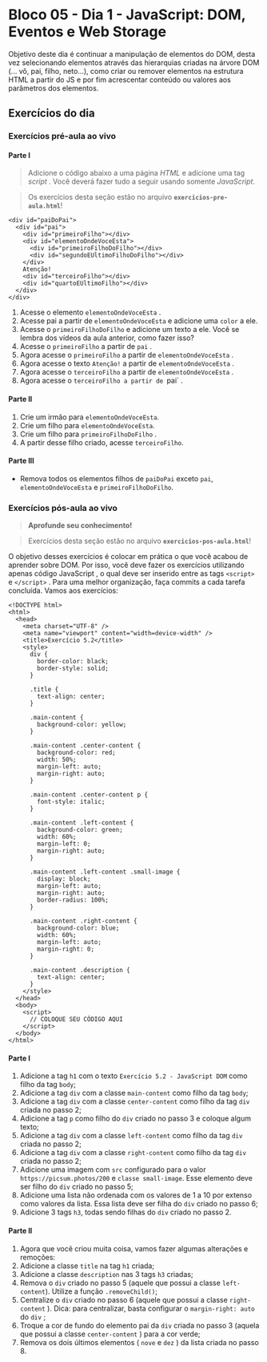 # Bloco 05 - Dia 1 - JavaScript: DOM, Eventos e Web Storage
Objetivo deste dia é continuar a manipulação de elementos do DOM, desta vez selecionando elementos através das hierarquias criadas na árvore DOM (... vô, pai, filho, neto...), como criar ou remover elementos na estrutura HTML a partir do JS e por fim acrescentar conteúdo ou valores aos parâmetros dos elementos.

## Exercícios do dia

### Exercícios pré-aula ao vivo

#### Parte I

> Adicione o código abaixo a uma página *HTML* e adicione uma tag *script* . Você deverá fazer tudo a seguir usando somente *JavaScript*.

> Os exercícios desta seção estão no arquivo **`exercicios-pre-aula.html`**!

```
<div id="paiDoPai">
  <div id="pai">
    <div id="primeiroFilho"></div>
    <div id="elementoOndeVoceEsta">
      <div id="primeiroFilhoDoFilho"></div>
      <div id="segundoEUltimoFilhoDoFilho"></div>
    </div>
    Atenção!
    <div id="terceiroFilho"></div>
    <div id="quartoEUltimoFilho"></div>
  </div>
</div>
```
1. Acesse o elemento `elementoOndeVoceEsta` .
2. Acesse pai a partir de `elementoOndeVoceEsta` e adicione uma `color` a ele.
3. Acesse o `primeiroFilhoDoFilho` e adicione um texto a ele. Você se lembra dos vídeos da aula anterior, como fazer isso?
4. Acesse o `primeiroFilho` a partir de `pai` .
5. Agora acesse o `primeiroFilho` a partir de `elementoOndeVoceEsta` .
6. Agora acesse o texto `Atenção!` a partir de `elementoOndeVoceEsta` .
7. Agora acesse o `terceiroFilho` a partir de `elementoOndeVoceEsta` .
8. Agora acesse o `terceiroFilho a partir de `pai` .

#### Parte II

1. Crie um irmão para `elementoOndeVoceEsta`.
2. Crie um filho para `elementoOndeVoceEsta`.
3. Crie um filho para `primeiroFilhoDoFilho` .
4. A partir desse filho criado, acesse `terceiroFilho`.

#### Parte III

* Remova todos os elementos filhos de `paiDoPai` exceto `pai`, `elementoOndeVoceEsta` e `primeiroFilhoDoFilho`.

### Exercícios pós-aula ao vivo

> **Aprofunde seu conhecimento!**

> Exercícios desta seção estão no arquivo **`exercicios-pos-aula.html`**!

O objetivo desses exercícios é colocar em prática o que você acabou de aprender sobre DOM. Por isso, você deve fazer os exercícios utilizando apenas código JavaScript , o qual deve ser inserido entre as tags `<script>` e `</script>` .
Para uma melhor organização, faça commits a cada tarefa concluída. Vamos aos exercícios:

```
<!DOCTYPE html>
<html>
  <head>
    <meta charset="UTF-8" />
    <meta name="viewport" content="width=device-width" />
    <title>Exercício 5.2</title>
    <style>
      div {
        border-color: black;
        border-style: solid;
      }

      .title {
        text-align: center;
      }

      .main-content {
        background-color: yellow;
      }

      .main-content .center-content {
        background-color: red;
        width: 50%;
        margin-left: auto;
        margin-right: auto;
      }

      .main-content .center-content p {
        font-style: italic;
      }

      .main-content .left-content {
        background-color: green;
        width: 60%;
        margin-left: 0;
        margin-right: auto;
      }

      .main-content .left-content .small-image {
        display: block;
        margin-left: auto;
        margin-right: auto;
        border-radius: 100%;
      }

      .main-content .right-content {
        background-color: blue;
        width: 60%;
        margin-left: auto;
        margin-right: 0;
      }

      .main-content .description {
        text-align: center;
      }
    </style>
  </head>
  <body>
    <script>
      // COLOQUE SEU CÓDIGO AQUI
    </script>
  </body>
</html>
```

#### Parte I

1. Adicione a tag `h1` com o texto `Exercício 5.2 - JavaScript DOM` como filho da tag `body`;
2. Adicione a tag `div` com a classe `main-content` como filho da tag `body`;
3. Adicione a tag `div` com a classe `center-content` como filho da tag `div` criada no passo 2;
4. Adicione a tag `p` como filho do `div` criado no passo 3 e coloque algum texto;
5. Adicione a tag `div` com a classe `left-content` como filho da tag `div` criada no passo 2;
6. Adicione a tag `div` com a classe `right-content` como filho da tag `div` criada no passo 2;
7. Adicione uma imagem com `src` configurado para o valor `https://picsum.photos/200` e `classe small-image`. Esse elemento deve ser filho do `div` criado no passo 5;
8. Adicione uma lista não ordenada com os valores de 1 a 10 por extenso como valores da lista. Essa lista deve ser filha do `div` criado no passo 6;
9. Adicione 3 tags `h3`, todas sendo filhas do `div` criado no passo 2.

#### Parte II

1. Agora que você criou muita coisa, vamos fazer algumas alterações e remoções:
2. Adicione a classe `title` na tag `h1` criada;
3. Adicione a classe `description` nas 3 tags `h3` criadas;
4. Remova o `div` criado no passo 5 (aquele que possui a classe `left-content`). Utilize a função `.removeChild()`;
5. Centralize o `div` criado no passo 6 (aquele que possui a classe `right-content` ). Dica: para centralizar, basta configurar o `margin-right: auto` do `div` ;
6. Troque a cor de fundo do elemento pai da `div` criada no passo 3 (aquela que possui a classe `center-content` ) para a cor verde;
7. Remova os dois últimos elementos ( `nove` e `dez` ) da lista criada no passo 8.



